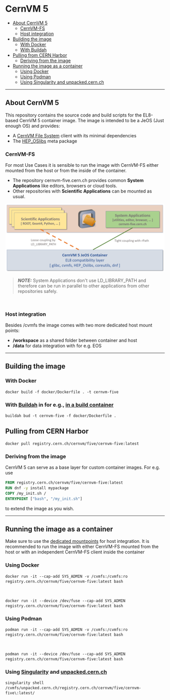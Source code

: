 # CernVM 5

- [About CernVM 5](#about-cernvm-5)
  - [CernVM-FS](#cernvm-fs)
  - [Host integration](#host-integration)
- [Building the image](#building-the-image)
  - [With Docker](#with-docker)
  - [With Buildah](#with-buildahhttpsbuildahio-in-for-eg-in-a-build-containerhttpsgithubcomcontainersbuildah)
- [Pulling from CERN Harbor](#pulling-from-cern-harbor)
  - [Deriving from the image](#deriving-from-the-image)
- [Running the image as a container](#running-the-image-as-a-container)
  - [Using Docker](#using-docker)
  - [Using Podman](#using-podman)
  - [Using Singularity and unpacked.cern.ch](#using-singularity-and-unpackedcernch)
---
## About CernVM 5
This repository contains the source code and build scripts for the EL8-based CernVM 5 container image. 
The image is intended to be a JeOS (Just enough OS) and provides:

 - A [CernVM File System](https://cernvm.cern.ch/fs/) client with its minimal dependencies
 - The [HEP_OSlibs](https://gitlab.cern.ch/linuxsupport/rpms/HEP_OSlibs) meta package

### CernVM-FS
For most Use Cases it is sensible to run the image with CernVM-FS either mounted from the host or from the inside of the container. 

 - The repository cernvm-five.cern.ch provides common **System Applications** like editors, browsers or cloud tools. 
 - Other repositories with **Scientific Applications** can be mounted as usual.
  
 <img src="./doc/img/architecture.png" title="CernVM Layout" style="max-width: 100%;"  />

> **_NOTE:_**  System Applications don't use LD_LIBRARY_PATH and therefore can be run in parallel to other applications from other repositories safely.

<br>

### Host integration
Besides /cvmfs the image comes with two more dedicated host mount points:

  - **/workspace** as a shared folder between container and host
  - **/data** for data integration with for e.g. EOS

---
## Building the image

### With Docker 
    docker build -f docker/Dockerfile . -t cernvm-five

### With [Buildah](https://buildah.io/) in for e.g., [in a build container](https://github.com/containers/buildah)

    buildah bud -t cernvm-five -f docker/Dockerfile .  

## Pulling from CERN Harbor 

    docker pull registry.cern.ch/cernvm/five/cernvm-five:latest
### Deriving from the image

CernVM 5 can serve as a base layer for custom container images. For e.g. use
```dockerfile    
FROM registry.cern.ch/cernvm/five/cernvm-five:latest
RUN dnf -y install mypackage
COPY /my_init.sh / 
ENTRYPOINT ["bash", "/my_init.sh"]
```
to extend the image as you wish.

---
## Running the image as a container 
Make sure to use the [dedicated mountpoints](#host-integration) for host integration. It is recommended to run the image with either CernVM-FS mounted from the host or with an independent CernVM-FS client inside the container
### Using Docker
    docker run -it --cap-add SYS_ADMIN -v /cvmfs:/cvmfs:ro registry.cern.ch/cernvm/five/cernvm-five:latest bash

<br>

    docker run -it --device /dev/fuse --cap-add SYS_ADMIN registry.cern.ch/cernvm/five/cernvm-five:latest bash
    
### Using Podman  
    podman run -it --cap-add SYS_ADMIN -v /cvmfs:/cvmfs:ro registry.cern.ch/cernvm/five/cernvm-five:latest bash

<br>

    podman run -it --device /dev/fuse --cap-add SYS_ADMIN registry.cern.ch/cernvm/five/cernvm-five:latest bash

### Using [Singularity](https://sylabs.io/guides/3.5/user-guide/quick_start.html) and [unpacked.cern.ch](https://gitlab.cern.ch/unpacked/sync)
    singularity shell /cvmfs/unpacked.cern.ch/registry.cern.ch/cernvm/five/cernvm-five\:latest/
